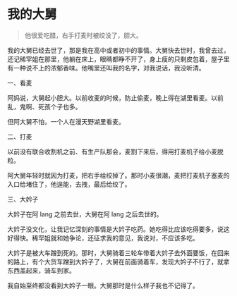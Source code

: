 # 我的大舅

> 他很爱吃醋，右手打麦时被绞没了，胆大。

我的大舅已经去世了，那是我在高中或者初中的事情。大舅快去世时，我曾去过，还记稀罕姐在那里，他躺在床上，眼睛都睁不开了，身上瘦的只剩皮包着，屋子里有一种说不上的浓郁香味。他嘴里还叫我的名字，对我说话，我没听清。

一、看麦

阿妈说，大舅起小胆大。以前收麦的时候，防止偷麦，晚上得在湖里看麦。以前乱，鬼啊、死孩个子也多。

但阿大舅不怕，一个人在漫天野湖里看麦。

二、打麦

以前没有联合收割机之前、有生产队那会，麦割下来后，得用打麦机子给小麦脱粒。

阿大舅年轻时就因为打麦，把右手给绞掉了。那时小麦很潮，麦把打麦机子塞麦的入口给堵住了，他逞能，去拽，最后给绞了。

三、大妗子

大妗子在阿 lang 之前去世，大舅在阿 lang 之后去世的。

大妗子没文化，让我记忆深刻的事情是大妗子吃药。她吃得比应该吃得要多，说这好得快。稀罕姐就和她争论，还征求我的意见，我说对，不应该多吃。

大妗子是被大车蹭到死的。那时，大舅骑着三轮车带着大妗子去外面要饭，在回来的路上，有个大货车蹭到大妗子了，大舅在前面骑着车，发现大妗子不行了，就拿东西盖起来，骑车到家。

我自始至终都没看到大妗子一眼。大舅那时是什么样子我也不记得了。

